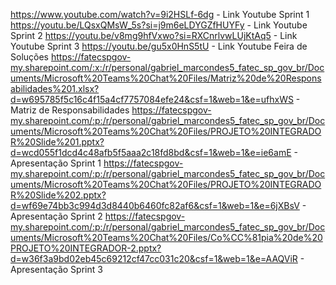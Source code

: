 https://www.youtube.com/watch?v=9i2HSLf-6dg - Link Youtube Sprint 1
https://youtu.be/LQsxQMsW_5s?si=j9m6eLDYGZfHUYFy - Link Youtube Sprint 2
https://youtu.be/v8mg9hfVxwo?si=RXCnrlvwLUjKtAq5 - Link Youtube Sprint 3
https://youtu.be/gu5x0HnS5tU - Link Youtube Feira de Soluções 
https://fatecspgov-my.sharepoint.com/:x:/r/personal/gabriel_marcondes5_fatec_sp_gov_br/Documents/Microsoft%20Teams%20Chat%20Files/Matriz%20de%20Responsabilidades%201.xlsx?d=w695785f5c16c4f15a4cf7757084efe24&csf=1&web=1&e=ufhxWS - Matriz de Responsabilidades
https://fatecspgov-my.sharepoint.com/:p:/r/personal/gabriel_marcondes5_fatec_sp_gov_br/Documents/Microsoft%20Teams%20Chat%20Files/PROJETO%20INTEGRADOR%20Slide%201.pptx?d=wcd055f1dcd4c48afb5f5aaa2c18fd8bd&csf=1&web=1&e=ie6amE - Apresentação Sprint 1
https://fatecspgov-my.sharepoint.com/:p:/r/personal/gabriel_marcondes5_fatec_sp_gov_br/Documents/Microsoft%20Teams%20Chat%20Files/PROJETO%20INTEGRADOR%20Slide%202.pptx?d=wf69e74bb3c994d3d8440b6460fc82af6&csf=1&web=1&e=6jXBsV - Apresentação Sprint 2
https://fatecspgov-my.sharepoint.com/:p:/r/personal/gabriel_marcondes5_fatec_sp_gov_br/Documents/Microsoft%20Teams%20Chat%20Files/Co%CC%81pia%20de%20PROJETO%20INTEGRADOR-2.pptx?d=w36f3a9bd02eb45c69212cf47cc031c20&csf=1&web=1&e=AAQViR - Apresentação Sprint 3
